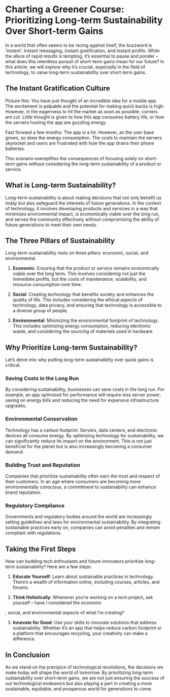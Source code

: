 # Charting a Greener Course: Prioritizing Long-term Sustainability Over Short-term Gains

In a world that often seems to be racing against itself, the buzzword is ‘instant’. Instant messaging, instant gratification, and instant profits. While the allure of rapid results is tempting, it’s essential to pause and ponder – what does this relentless pursuit of short-term gains mean for our future? In this article, we will explore why it’s crucial, especially in the field of technology, to value long-term sustainability over short-term gains.

## The Instant Gratification Culture

Picture this: You have just thought of an incredible idea for a mobile app. The excitement is palpable and the potential for making quick bucks is high. However, in the eagerness to hit the market as soon as possible, corners are cut. Little thought is given to how this app consumes battery life, or how the servers hosting the app are guzzling energy.

Fast forward a few months: The app is a hit. However, as the user base grows, so does the energy consumption. The costs to maintain the servers skyrocket and users are frustrated with how the app drains their phone batteries.

This scenario exemplifies the consequences of focusing solely on short-term gains without considering the long-term sustainability of a product or service.

## What is Long-term Sustainability?

Long-term sustainability is about making decisions that not only benefit us today but also safeguard the interests of future generations. In the context of technology, it involves developing products and services in a way that minimizes environmental impact, is economically viable over the long run, and serves the community effectively without compromising the ability of future generations to meet their own needs.

## The Three Pillars of Sustainability

Long-term sustainability rests on three pillars: economic, social, and environmental.

1. **Economic**: Ensuring that the product or service remains economically viable over the long term. This involves considering not just the immediate profits, but the costs of maintenance, scalability, and resource consumption over time.

2. **Social**: Creating technology that benefits society and enhances the quality of life. This includes considering the ethical aspects of technology, data privacy, and ensuring that technology is accessible to a diverse group of people.

3. **Environmental**: Minimizing the environmental footprint of technology. This includes optimizing energy consumption, reducing electronic waste, and considering the sourcing of materials used in hardware.

## Why Prioritize Long-term Sustainability?

Let’s delve into why putting long-term sustainability over quick gains is critical.

### Saving Costs in the Long Run
By considering sustainability, businesses can save costs in the long run. For example, an app optimized for performance will require less server power, saving on energy bills and reducing the need for expensive infrastructure upgrades.

### Environmental Conservation
Technology has a carbon footprint. Servers, data centers, and electronic devices all consume energy. By optimizing technology for sustainability, we can significantly reduce its impact on the environment. This is not just beneficial for the planet but is also increasingly becoming a consumer demand.

### Building Trust and Reputation
Companies that prioritize sustainability often earn the trust and respect of their customers. In an age where consumers are becoming more environmentally conscious, a commitment to sustainability can enhance brand reputation.

### Regulatory Compliance
Governments and regulatory bodies around the world are increasingly setting guidelines and laws for environmental sustainability. By integrating sustainable practices early on, companies can avoid penalties and remain compliant with regulations.

## Taking the First Steps

How can budding tech enthusiasts and future innovators prioritize long-term sustainability? Here are a few steps:

1. **Educate Yourself**: Learn about sustainable practices in technology. There’s a wealth of information online, including courses, articles, and forums.

2. **Think Holistically**: Whenever you’re working on a tech project, ask yourself – have I considered the economic

, social, and environmental aspects of what I’m creating?

3. **Innovate for Good**: Use your skills to innovate solutions that address sustainability. Whether it’s an app that helps reduce carbon footprint or a platform that encourages recycling, your creativity can make a difference.

## In Conclusion

As we stand on the precipice of technological revolutions, the decisions we make today will shape the world of tomorrow. By prioritizing long-term sustainability over short-term gains, we are not just ensuring the success of our technological endeavors but also playing a part in creating a more sustainable, equitable, and prosperous world for generations to come.

